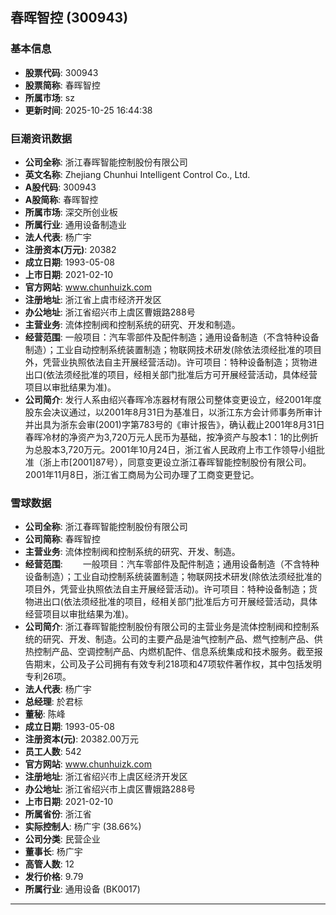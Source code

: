 ## 春晖智控 (300943)

### 基本信息

- **股票代码**: 300943
- **股票简称**: 春晖智控
- **所属市场**: sz
- **更新时间**: 2025-10-25 16:44:38

### 巨潮资讯数据

- **公司全称**: 浙江春晖智能控制股份有限公司
- **英文名称**: Zhejiang Chunhui Intelligent Control Co., Ltd.
- **A股代码**: 300943
- **A股简称**: 春晖智控
- **所属市场**: 深交所创业板
- **所属行业**: 通用设备制造业
- **法人代表**: 杨广宇
- **注册资本(万元)**: 20382
- **成立日期**: 1993-05-08
- **上市日期**: 2021-02-10
- **官方网站**: www.chunhuizk.com
- **注册地址**: 浙江省上虞市经济开发区
- **办公地址**: 浙江省绍兴市上虞区曹娥路288号
- **主营业务**: 流体控制阀和控制系统的研究、开发和制造。
- **经营范围**: 一般项目：汽车零部件及配件制造；通用设备制造（不含特种设备制造）；工业自动控制系统装置制造；物联网技术研发(除依法须经批准的项目外，凭营业执照依法自主开展经营活动)。许可项目：特种设备制造；货物进出口(依法须经批准的项目，经相关部门批准后方可开展经营活动，具体经营项目以审批结果为准)。
- **公司简介**: 发行人系由绍兴春晖冷冻器材有限公司整体变更设立，经2001年度股东会决议通过，以2001年8月31日为基准日，以浙江东方会计师事务所审计并出具为浙东会审(2001)字第783号的《审计报告》，确认截止2001年8月31日春晖冷材的净资产为3,720万元人民币为基础，按净资产与股本1：1的比例折为总股本3,720万元。2001年10月24日，浙江省人民政府上市工作领导小组批准（浙上市[2001]87号），同意变更设立浙江春晖智能控制股份有限公司。2001年11月8日，浙江省工商局为公司办理了工商变更登记。

### 雪球数据

- **公司全称**: 浙江春晖智能控制股份有限公司
- **公司简称**: 春晖智控
- **主营业务**: 流体控制阀和控制系统的研究、开发、制造。
- **经营范围**: 　　一般项目：汽车零部件及配件制造；通用设备制造（不含特种设备制造）；工业自动控制系统装置制造；物联网技术研发(除依法须经批准的项目外，凭营业执照依法自主开展经营活动)。许可项目：特种设备制造；货物进出口(依法须经批准的项目，经相关部门批准后方可开展经营活动，具体经营项目以审批结果为准)。
- **公司简介**: 浙江春晖智能控制股份有限公司的主营业务是流体控制阀和控制系统的研究、开发、制造。公司的主要产品是油气控制产品、燃气控制产品、供热控制产品、空调控制产品、内燃机配件、信息系统集成和技术服务。截至报告期末，公司及子公司拥有有效专利218项和47项软件著作权，其中包括发明专利26项。
- **法人代表**: 杨广宇
- **总经理**: 於君标
- **董秘**: 陈峰
- **成立日期**: 1993-05-08
- **注册资本(元)**: 20382.00万元
- **员工人数**: 542
- **官方网站**: www.chunhuizk.com
- **注册地址**: 浙江省绍兴市上虞区经济开发区
- **办公地址**: 浙江省绍兴市上虞区曹娥路288号
- **上市日期**: 2021-02-10
- **所属省份**: 浙江省
- **实际控制人**: 杨广宇 (38.66%)
- **公司分类**: 民营企业
- **董事长**: 杨广宇
- **高管人数**: 12
- **发行价格**: 9.79
- **所属行业**: 通用设备 (BK0017)

---